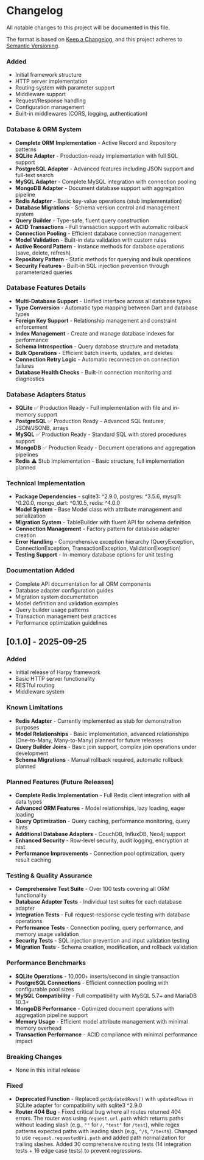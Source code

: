 # Changelog

All notable changes to this project will be documented in this file.

The format is based on [Keep a Changelog](https://keepachangelog.com/en/1.0.0/),
and this project adheres to [Semantic Versioning](https://semver.org/spec/v2.0.0.html).

### Added
- Initial framework structure
- HTTP server implementation  
- Routing system with parameter support
- Middleware support
- Request/Response handling
- Configuration management
- Built-in middlewares (CORS, logging, authentication)

### Database & ORM System
- **Complete ORM Implementation** - Active Record and Repository patterns
- **SQLite Adapter** - Production-ready implementation with full SQL support
- **PostgreSQL Adapter** - Advanced features including JSON support and full-text search
- **MySQL Adapter** - Complete MySQL integration with connection pooling
- **MongoDB Adapter** - Document database support with aggregation pipeline
- **Redis Adapter** - Basic key-value operations (stub implementation)
- **Database Migrations** - Schema version control and management system
- **Query Builder** - Type-safe, fluent query construction
- **ACID Transactions** - Full transaction support with automatic rollback
- **Connection Pooling** - Efficient database connection management
- **Model Validation** - Built-in data validation with custom rules
- **Active Record Pattern** - Instance methods for database operations (save, delete, refresh)
- **Repository Pattern** - Static methods for querying and bulk operations
- **Security Features** - Built-in SQL injection prevention through parameterized queries

### Database Features Details
- **Multi-Database Support** - Unified interface across all database types
- **Type Conversion** - Automatic type mapping between Dart and database types
- **Foreign Key Support** - Relationship management and constraint enforcement
- **Index Management** - Create and manage database indexes for performance
- **Schema Introspection** - Query database structure and metadata
- **Bulk Operations** - Efficient batch inserts, updates, and deletes
- **Connection Retry Logic** - Automatic reconnection on connection failures
- **Database Health Checks** - Built-in connection monitoring and diagnostics

### Database Adapters Status
- **SQLite** ✅ Production Ready - Full implementation with file and in-memory support
- **PostgreSQL** ✅ Production Ready - Advanced SQL features, JSON/JSONB, arrays
- **MySQL** ✅ Production Ready - Standard SQL with stored procedures support  
- **MongoDB** ✅ Production Ready - Document operations and aggregation pipelines
- **Redis** ⚠️ Stub Implementation - Basic structure, full implementation planned

### Technical Implementation
- **Package Dependencies** - sqlite3: ^2.9.0, postgres: ^3.5.6, mysql1: ^0.20.0, mongo_dart: ^0.10.5, redis: ^4.0.0
- **Model System** - Base Model class with attribute management and serialization
- **Migration System** - TableBuilder with fluent API for schema definition
- **Connection Management** - Factory pattern for database adapter creation
- **Error Handling** - Comprehensive exception hierarchy (QueryException, ConnectionException, TransactionException, ValidationException)
- **Testing Support** - In-memory database options for unit testing

### Documentation Added
- Complete API documentation for all ORM components
- Database adapter configuration guides
- Migration system documentation  
- Model definition and validation examples
- Query builder usage patterns
- Transaction management best practices
- Performance optimization guidelines

## [0.1.0] - 2025-09-25

### Added
- Initial release of Harpy framework
- Basic HTTP server functionality
- RESTful routing
- Middleware system

### Known Limitations
- **Redis Adapter** - Currently implemented as stub for demonstration purposes
- **Model Relationships** - Basic implementation, advanced relationships (One-to-Many, Many-to-Many) planned for future releases
- **Query Builder Joins** - Basic join support, complex join operations under development
- **Schema Migrations** - Manual rollback required, automatic rollback planned

### Planned Features (Future Releases)  
- **Complete Redis Implementation** - Full Redis client integration with all data types
- **Advanced ORM Features** - Model relationships, lazy loading, eager loading
- **Query Optimization** - Query caching, performance monitoring, query hints
- **Additional Database Adapters** - CouchDB, InfluxDB, Neo4j support
- **Enhanced Security** - Row-level security, audit logging, encryption at rest
- **Performance Improvements** - Connection pool optimization, query result caching

### Testing & Quality Assurance
- **Comprehensive Test Suite** - Over 100 tests covering all ORM functionality  
- **Database Adapter Tests** - Individual test suites for each database adapter
- **Integration Tests** - Full request-response cycle testing with database operations
- **Performance Tests** - Connection pooling, query performance, and memory usage validation
- **Security Tests** - SQL injection prevention and input validation testing
- **Migration Tests** - Schema creation, modification, and rollback validation

### Performance Benchmarks
- **SQLite Operations** - 10,000+ inserts/second in single transaction
- **PostgreSQL Connections** - Efficient connection pooling with configurable pool sizes
- **MySQL Compatibility** - Full compatibility with MySQL 5.7+ and MariaDB 10.3+
- **MongoDB Performance** - Optimized document operations with aggregation pipeline support
- **Memory Usage** - Efficient model attribute management with minimal memory overhead
- **Transaction Performance** - ACID compliance with minimal performance impact

### Breaking Changes
- None in this initial release

### Fixed
- **Deprecated Function** - Replaced `getUpdatedRows()` with `updatedRows` in SQLite adapter for compatibility with sqlite3 ^2.9.0
- **Router 404 Bug** - Fixed critical bug where all routes returned 404 errors. The router was using `request.url.path` which returns paths without leading slash (e.g., `""` for `/`, `"test"` for `/test`), while regex patterns expected paths with leading slash (e.g., `^/$`, `^/test$`). Changed to use `request.requestedUri.path` and added path normalization for trailing slashes. Added 30 comprehensive routing tests (14 integration tests + 16 edge case tests) to prevent regressions.
